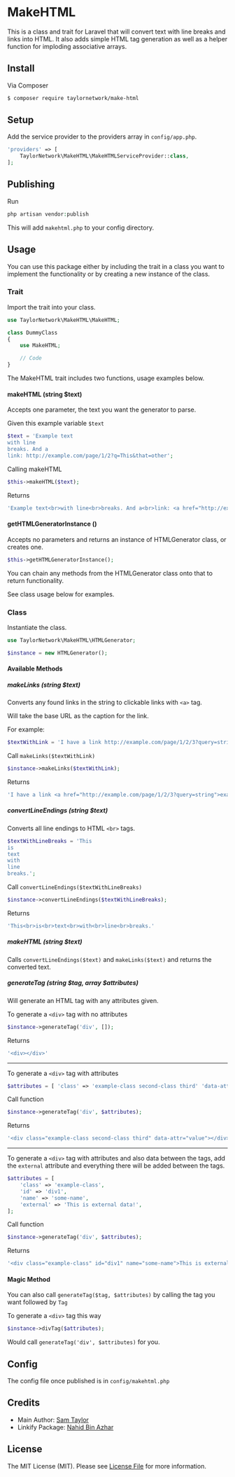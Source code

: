 # MakeHTML

This is a class and trait for Laravel that will convert text with line breaks and links into HTML. It also adds simple HTML tag generation as well as a helper function for imploding associative arrays.

## Install

Via Composer

``` bash
$ composer require taylornetwork/make-html
```

## Setup

Add the service provider to the providers array in `config/app.php`.

``` php
'providers' => [
    TaylorNetwork\MakeHTML\MakeHTMLServiceProvider::class,
];
```

## Publishing

Run

``` php
php artisan vendor:publish
```

This will add `makehtml.php` to your config directory.

## Usage

You can use this package either by including the trait in a class you want to implement the functionality or by creating a new instance of the class.

### Trait

Import the trait into your class.

``` php
use TaylorNetwork\MakeHTML\MakeHTML;

class DummyClass
{
    use MakeHTML;

    // Code
}
```

The MakeHTML trait includes two functions, usage examples below.

#### makeHTML (string $text)

Accepts one parameter, the text you want the generator to parse.

Given this example variable `$text`

``` php
$text = 'Example text
with line
breaks. And a
link: http://example.com/page/1/2?q=This&that=other';
```

Calling makeHTML

``` php
$this->makeHTML($text);
```

Returns

``` php
'Example text<br>with line<br>breaks. And a<br>link: <a href="http://example.com/page/1/2?q=This&that=other">example.com</a>'
```


#### getHTMLGeneratorInstance ()

Accepts no parameters and returns an instance of HTMLGenerator class, or creates one.

``` php
$this->getHTMLGeneratorInstance();
```

You can chain any methods from the HTMLGenerator class onto that to return functionality.

See class usage below for examples.

### Class

Instantiate the class.

``` php
use TaylorNetwork\MakeHTML\HTMLGenerator;

$instance = new HTMLGenerator();
```

#### Available Methods

##### makeLinks (string $text)

Converts any found links in the string to clickable links with `<a>` tag.

Will take the base URL as the caption for the link.

For example:

``` php
$textWithLink = 'I have a link http://example.com/page/1/2/3?query=string';
```

Call `makeLinks($textWithLink)`

``` php
$instance->makeLinks($textWithLink);
```

Returns

``` php
'I have a link <a href="http://example.com/page/1/2/3?query=string">example.com</a>'
```

##### convertLineEndings (string $text)

Converts all line endings to HTML `<br>` tags.

``` php
$textWithLineBreaks = 'This
is
text
with
line
breaks.';
```

Call `convertLineEndings($textWithLineBreaks)`

``` php
$instance->convertLineEndings($textWithLineBreaks);
```

Returns

``` php
'This<br>is<br>text<br>with<br>line<br>breaks.'
```

##### makeHTML (string $text)

Calls `convertLineEndings($text)` and `makeLinks($text)` and returns the converted text.

##### generateTag (string $tag, array $attributes)

Will generate an HTML tag with any attributes given.

To generate a `<div>` tag with no attributes

``` php
$instance->generateTag('div', []);
```

Returns

``` php
'<div></div>'
```

---

To generate a `<div>` tag with attributes

``` php
$attributes = [ 'class' => 'example-class second-class third' 'data-attr' => 'value' ];
```

Call function

``` php
$instance->generateTag('div', $attributes);
```

Returns

``` php
'<div class="example-class second-class third" data-attr="value"></div>'
```

---

To generate a `<div>` tag with attributes and also data between the tags, add the `external` attribute and everything there will be added between the tags.

``` php
$attributes = [
    'class' => 'example-class',
    'id' => 'div1',
    'name' => 'some-name',
    'external' => 'This is external data!',
];
```

Call function

``` php
$instance->generateTag('div', $attributes);
```

Returns

``` php
'<div class="example-class" id="div1" name="some-name">This is external data!</div>'
```

#### Magic Method

You can also call `generateTag($tag, $attributes)` by calling the tag you want followed by `Tag`

To generate a `<div>` tag this way

``` php
$instance->divTag($attributes);
```

Would call `generateTag('div', $attributes)` for you.

## Config

The config file once published is in `config/makehtml.php`

## Credits

- Main Author: [Sam Taylor][link-author]
- Linkify Package: [Nahid Bin Azhar][link-nahid]

## License

The MIT License (MIT). Please see [License File](LICENSE.md) for more information.

[link-author]: https://github.com/taylornetwork
[link-nahid]: https://github.com/nahid
[link-linkify]: https://github.com/nahid/linkify